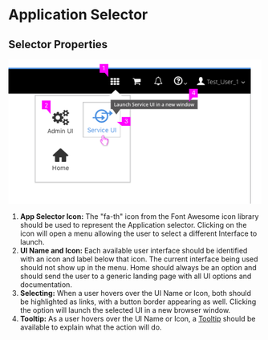 # Application Selector

## Selector Properties
![Application Selector](img/ApplicationSelector-03.png)

  1. **App Selector Icon:** The "fa-th" icon from the Font Awesome icon library should be used to represent the Application selector. Clicking on the icon will open a menu allowing the user to select a different Interface to launch.  
  2. **UI Name and Icon:** Each available user interface should be identified with an icon and label below that icon. The current interface being used should not show up in the menu. Home should always be an option and should send the user to a generic landing page with all UI options and documentation.
  3. **Selecting:** When a user hovers over the UI Name or Icon, both should be highlighted as links, with a button border appearing as well. Clicking the option will launch the selected UI in a new browser window.
  4. **Tooltip:** As a user hovers over the UI Name or Icon, a [Tooltip](https://www.patternfly.org/pattern-library/widgets/#tooltip) should be available to explain what the action will do.
